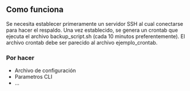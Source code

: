 ## Como funciona
Se necesita establecer primeramente un servidor SSH al cual conectarse para hacer el respaldo. Una vez establecido, se genera un crontab que ejecuta el archivo backup_script.sh (cada 10 minutos preferentemente). El archivo crontab debe ser parecido al archivo ejemplo_crontab.

### Por hacer
* Archivo de configuración
* Parametros CLI
* ...
